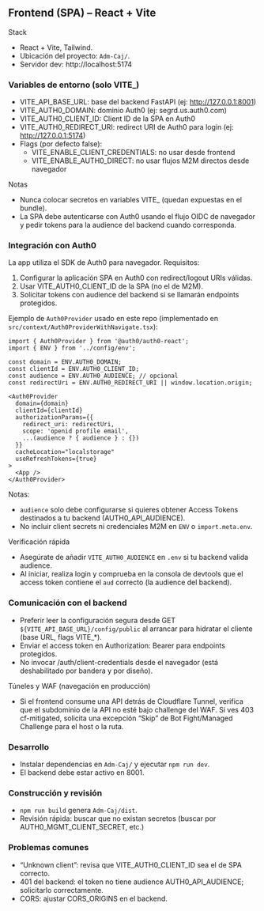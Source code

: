 ## Frontend (SPA) – React + Vite

Stack
- React + Vite, Tailwind.
- Ubicación del proyecto: `Adm-Caj/`.
- Servidor dev: http://localhost:5174

### Variables de entorno (solo VITE_)
- VITE_API_BASE_URL: base del backend FastAPI (ej: http://127.0.0.1:8001)
- VITE_AUTH0_DOMAIN: dominio Auth0 (ej: segrd.us.auth0.com)
- VITE_AUTH0_CLIENT_ID: Client ID de la SPA en Auth0
- VITE_AUTH0_REDIRECT_URI: redirect URI de Auth0 para login (ej: http://127.0.0.1:5174)
- Flags (por defecto false):
  - VITE_ENABLE_CLIENT_CREDENTIALS: no usar desde frontend
  - VITE_ENABLE_AUTH0_DIRECT: no usar flujos M2M directos desde navegador

Notas
- Nunca colocar secretos en variables VITE_ (quedan expuestas en el bundle).
- La SPA debe autenticarse con Auth0 usando el flujo OIDC de navegador y pedir tokens para la audience del backend cuando corresponda.

### Integración con Auth0
La app utiliza el SDK de Auth0 para navegador. Requisitos:
1) Configurar la aplicación SPA en Auth0 con redirect/logout URIs válidas.
2) Usar VITE_AUTH0_CLIENT_ID de la SPA (no el de M2M).
3) Solicitar tokens con audience del backend si se llamarán endpoints protegidos.

Ejemplo de `Auth0Provider` usado en este repo (implementado en `src/context/Auth0ProviderWithNavigate.tsx`):

```tsx
import { Auth0Provider } from '@auth0/auth0-react';
import { ENV } from '../config/env';

const domain = ENV.AUTH0_DOMAIN;
const clientId = ENV.AUTH0_CLIENT_ID;
const audience = ENV.AUTH0_AUDIENCE; // opcional
const redirectUri = ENV.AUTH0_REDIRECT_URI || window.location.origin;

<Auth0Provider
  domain={domain}
  clientId={clientId}
  authorizationParams={{
    redirect_uri: redirectUri,
    scope: 'openid profile email',
    ...(audience ? { audience } : {})
  }}
  cacheLocation="localstorage"
  useRefreshTokens={true}
>
  <App />
</Auth0Provider>
```

Notas:
- `audience` solo debe configurarse si quieres obtener Access Tokens destinados a tu backend (AUTH0_API_AUDIENCE).
- No incluir client secrets ni credenciales M2M en `ENV` o `import.meta.env`.

Verificación rápida
- Asegúrate de añadir `VITE_AUTH0_AUDIENCE` en `.env` si tu backend valida audience.
- Al iniciar, realiza login y comprueba en la consola de devtools que el access token contiene el `aud` correcto (la audience del backend).


### Comunicación con el backend
- Preferir leer la configuración segura desde GET `${VITE_API_BASE_URL}/config/public` al arrancar para hidratar el cliente (base URL, flags VITE_*).
- Enviar el access token en Authorization: Bearer <token> para endpoints protegidos.
- No invocar /auth/client-credentials desde el navegador (está deshabilitado por bandera y por diseño).

Túneles y WAF (navegación en producción)
- Si el frontend consume una API detrás de Cloudflare Tunnel, verifica que el subdominio de la API no esté bajo challenge del WAF. Si ves 403 cf-mitigated, solicita una excepción “Skip” de Bot Fight/Managed Challenge para el host o la ruta.

### Desarrollo
- Instalar dependencias en `Adm-Caj/` y ejecutar `npm run dev`.
- El backend debe estar activo en 8001.

### Construcción y revisión
- `npm run build` genera `Adm-Caj/dist`.
- Revisión rápida: buscar que no existan secretos (buscar por AUTH0_MGMT_CLIENT_SECRET, etc.)

### Problemas comunes
- “Unknown client”: revisa que VITE_AUTH0_CLIENT_ID sea el de SPA correcto.
- 401 del backend: el token no tiene audience AUTH0_API_AUDIENCE; solicitarlo correctamente.
- CORS: ajustar CORS_ORIGINS en el backend.
